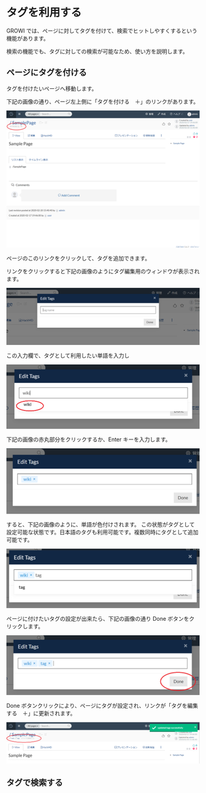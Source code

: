 # タグを利用する

GROWI では、ページに対してタグを付けて、検索でヒットしやすくするという機能があります。

検索の機能でも、タグに対しての検索が可能なため、使い方を説明します。

## ページにタグを付ける

タグを付けたいページへ移動します。

下記の画像の通り、ページ左上側に「タグを付ける　＋」のリンクがあります。

![](./images/tag1.png)


ページのこのリンクをクリックして、タグを追加できます。

リンクをクリックすると下記の画像のようにタグ編集用のウィンドウが表示されます。

![](./images/tag2.png)

この入力欄で、タグとして利用したい単語を入力し

![](./images/tag3.png)

下記の画像の赤丸部分をクリックするか、Enter キーを入力します。


![](./images/tag4.png)


すると、下記の画像のように、単語が色付けされます。
この状態がタグとして設定可能な状態です。日本語のタグも利用可能です。複数同時にタグとして追加可能です。

![](./images/tag5.png)

ページに付けたいタグの設定が出来たら、下記の画像の通り Done ボタンをクリックします。

![](./images/tag6.png)

Done ボタンクリックにより、ページにタグが設定され、リンクが「タグを編集する　＋」に更新されます。

![](./images/tag7.png)

## タグで検索する


